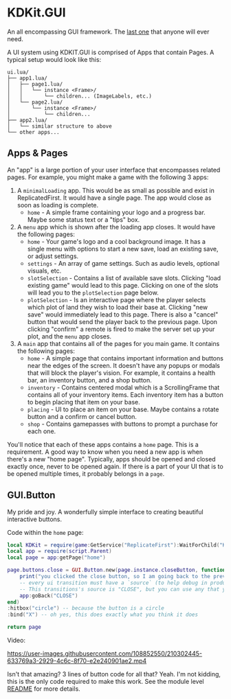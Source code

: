 # KDKit.GUI

An all encompassing GUI framework. The [last one](https://xkcd.com/927/) that anyone will ever need.

A UI system using KDKIT.GUI is comprised of Apps that contain Pages. A typical setup would look like this:
```
ui.lua/
├── app1.lua/
│   ├── page1.lua/
│   │   └── instance <Frame>/
│   │       └── children... (ImageLabels, etc.)
│   └── page2.lua/
│       └── instance <Frame>/
│           └── children...
├── app2.lua/
│   └── similar structure to above
└── other apps...
```

## Apps & Pages
An "app" is a large portion of your user interface that encompasses related pages. For example, you might make a game with the following 3 apps:
1. A `minimalLoading` app. This would be as small as possible and exist in ReplicatedFirst. It would have a single page. The app would close as soon as loading is complete.
    - `home` - A simple frame containing your logo and a progress bar. Maybe some status text or a "tips" box.
2. A `menu` app which is shown after the loading app closes. It would have the following pages:
    - `home` - Your game's logo and a cool background image. It has a single menu with options to start a new save, load an existing save, or adjust settings.
    - `settings` - An array of game settings. Such as audio levels, optional visuals, etc.
    - `slotSelection` - Contains a list of available save slots. Clicking "load existing game" would lead to this page. Clicking on one of the slots will lead you to the `plotSelection` page below.
    - `plotSelection` - Is an interactive page where the player selects which plot of land they wish to load their base at. Clicking "new save" would immediately lead to this page. There is also a "cancel" button that would send the player back to the previous page. Upon clicking "confirm" a remote is fired to make the server set up your plot, and the `menu` app closes.
3. A `main` app that contains all of the pages for you main game. It contains the following pages:
    - `home` - A simple page that contains important information and buttons near the edges of the screen. It doesn't have any popups or modals that will block the player's vision. For example, it contains a health bar, an inventory button, and a shop button.
    - `inventory` - Contains centered modal which is a ScrollingFrame that contains all of your inventory items. Each inventory item has a button to begin placing that item on your base.
    - `placing` - UI to place an item on your base. Maybe contains a rotate button and a confirm or cancel button.
    - `shop` - Contains gamepasses with buttons to prompt a purchase for each one.

You'll notice that each of these apps contains a `home` page. This is a requirement. A good way to know when you need a new app is when there's a new "home page". Typically, apps should be opened and closed exactly once, never to be opened again. If there is a part of your UI that is to be opened multiple times, it probably belongs in a `page`.

## GUI.Button
My pride and joy. A wonderfully simple interface to creating beautiful interactive buttons.

Code within the `home` page:
```lua
local KDKit = require(game:GetService("ReplicateFirst"):WaitForChild("KDKit"))
local app = require(script.Parent)
local page = app:getPage("home")

page.buttons.close = GUI.Button.new(page.instance.closeButton, function()
    print("you clicked the close button, so I am going back to the previous page")
    -- every ui transition must have a `source` (to help debug in production)
    -- This transitions's source is "CLOSE", but you can use any that you like, i.e. "BUTTON_PRESS"
    app:goBack("CLOSE") 
end)
:hitbox("circle") -- because the button is a circle
:bind("X") -- oh yes, this does exactly what you think it does

return page
```

Video:

https://user-images.githubusercontent.com/108852550/210302445-633769a3-2929-4c6c-8f70-e2e240901ae2.mp4

Isn't that amazing? 3 lines of button code for all that? Yeah. I'm not kidding, this is the only code required to make this work. See the module level [README](./Button/README.md) for more details.
